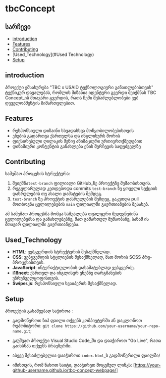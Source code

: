 # tbcConcept

## სარჩევი

- [introduction](#introduction)
- [Features](#features)
- [Contributing](#Contributing)
- [Used_Technology](#Used Technology)
- [Setup](#Setup)

## introduction

პროექტი ემსახურება "TBC x USAID ტექნოლოგიური განათლებისთვის" ტექნიკურ დავალებას, რომლის მიზანია იდენტური გვერდი შეიქმნას TBC Concept_ის მთავარი გვერდის, რათა ჩემი შესაძლებლობები ვებ დეველოპმენტის მიმართულებით.

## Features

- რესპონსიული დიზაინი სხვადასხვა მოწყობილობებისთვის
- ენების გადართვა ქართულსა და ინგლისურს შორის
- ფიქსირებული ღილაკის მენიუ ანიმაციური ურთიერთქმედებით
- დინამიური კონტენტის განახლება ენის შერჩევის საფუძველზე

## Contributing

სამუშაო პროცესის სტრუქტურა:

1. შეიქმნა`test-branch` ფილიალი GitHub_ზე პროექტზე მუშაობისთვის.
2. რეგულარულად კეთდებოდა commits `test-branch` ზე ყოველი სექციის დასრულების თუ ახალი დამატების შემდეგ.
3. `test-branch` ზე პროექტის დასრულების შემდეგ, გაკეთდა pull მოთხოვნა ცვლილებების `main` ფილიალში გაერთიანების შესახებ.

ამ სამუშაო პროცესმა მომცა საშუალება თვალყური მედევნებინა ცვლილებებსა და განახლებებზე, მათ გამართულ მუშაობაზე, სანამ ის მთავარ ფილიალში გაერთიანდება.

## Used_Technology

- **HTML**: ვებგვერდის სტრუქტურის შესაქმნელად.
- **CSS**: ვებგვერდის სტყლიების შესაქმნელად, მათ შორის SCSS პრე-პროცესისთვის.
- **JavaScript**: ინტერაქტიულობის დასამატებლად ვებგვერძე.
- **i18next**: ქართულ და ინგლისურ ენებზე თარგმანების უზრუნველყოფისთვის.
- **Swiper.js**: რესპონსიული სვაიპერის შესაქმნელად.

## Setup

პროექტის გასაშვებად საჭიროა :

- გადმოწეროთ ზიპ ფაილი თქვენს კომპიუტერში ან დაკლონოთ რეპოზიტორი: `git clone https://github.com/your-username/your-repo-name.git`;

- გაუშვათ პროექტი Visual Studio Code_ში და დააჭიროთ "Go Live", რათა გაიხსნას თქვენს ბრაუზერში.
- ასევე შესაძლებელია დააჭიროთ `index.html`\_ს გადმოწერილი ფაილში/
- იმისთვის, რომ ნახოთ საიტი, დააჭირეთ მოცემულ ლინკს: [https://your-github-username.github.io/tbc-concept-webpage/]
